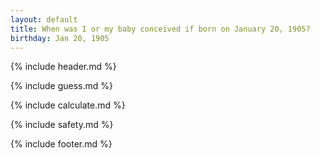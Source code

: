 ```yaml
---
layout: default
title: When was I or my baby conceived if born on January 20, 1905?
birthday: Jan 20, 1905
---
```


{% include header.md %}

{% include guess.md %}

{% include calculate.md %}

{% include safety.md %}

{% include footer.md %}



